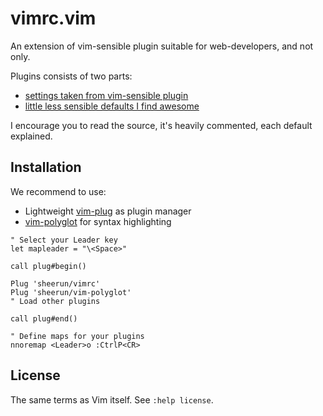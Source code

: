 # vimrc.vim

An extension of vim-sensible plugin suitable for web-developers, and not only.

Plugins consists of two parts:

* [settings taken from vim-sensible plugin](https://github.com/sheerun/vimrc/blob/master/autoload/vimrc.vim#L12)
* [little less sensible defaults I find awesome](https://github.com/sheerun/vimrc/blob/master/autoload/vimrc.vim#L131)

I encourage you to read the source, it's heavily commented, each default explained.

## Installation

We recommend to use:

- Lightweight [vim-plug](https://github.com/junegunn/vim-plug) as plugin manager
- [vim-polyglot](https://github.com/sheerun/vim-polyglot) for syntax highlighting

```vim
" Select your Leader key
let mapleader = "\<Space>"

call plug#begin()

Plug 'sheerun/vimrc'
Plug 'sheerun/vim-polyglot'
" Load other plugins

call plug#end()

" Define maps for your plugins
nnoremap <Leader>o :CtrlP<CR>
```

## License

The same terms as Vim itself. See `:help license`.
